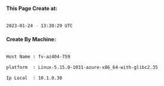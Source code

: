 
   
#### This Page Create at:

```bash

2023-01-24 - 13:30:29 UTC

```

#### Create By Machine:

```bash

Host Name : fv-az404-759

platform  : Linux-5.15.0-1031-azure-x86_64-with-glibc2.35

Ip Local  : 10.1.0.30

```

